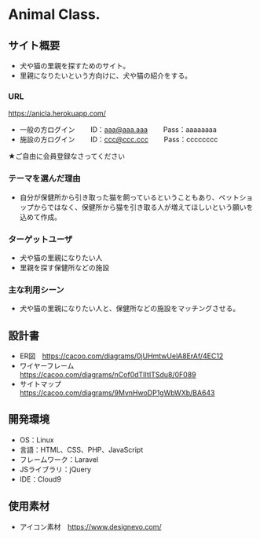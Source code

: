 # Animal Class.

## サイト概要
- 犬や猫の里親を探すためのサイト。
- 里親になりたいという方向けに、犬や猫の紹介をする。

### URL
https://anicla.herokuapp.com/
- 一般の方ログイン　　
ID：aaa@aaa.aaa　　
Pass：aaaaaaaa　　
- 施設の方ログイン　　
ID：ccc@ccc.ccc　　
Pass：cccccccc　　

★ご自由に会員登録なさってください

### テーマを選んだ理由
- 自分が保健所から引き取った猫を飼っているということもあり、ペットショップからではなく、保健所から猫を引き取る人が増えてほしいという願いを込めて作成。

### ターゲットユーザ
- 犬や猫の里親になりたい人
- 里親を探す保健所などの施設

### 主な利用シーン
- 犬や猫の里親になりたい人と、保健所などの施設をマッチングさせる。

## 設計書
- ER図　https://cacoo.com/diagrams/0jUHmtwUelA8ErAf/4EC12
- ワイヤーフレーム　https://cacoo.com/diagrams/nCof0dTIItITSdu8/0F089
- サイトマップ　https://cacoo.com/diagrams/9MvnHwoDP1gWbWXb/BA643

## 開発環境
- OS：Linux
- 言語：HTML、CSS、PHP、JavaScript
- フレームワーク：Laravel
- JSライブラリ：jQuery
- IDE：Cloud9

## 使用素材
- アイコン素材　https://www.designevo.com/

